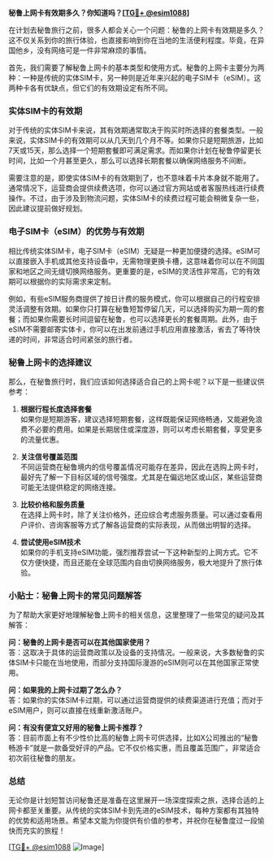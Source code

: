 **秘鲁上网卡有效期多久？你知道吗？[[TG💪+ @esim1088](https://t.me/s/esim1088)]**

在计划去秘鲁旅行之前，很多人都会关心一个问题：秘鲁的上网卡有效期是多久？这不仅关系到你的旅行体验，也直接影响到你在当地的生活便利程度。毕竟，在异国他乡，没有网络可是一件非常麻烦的事情。

首先，我们需要了解秘鲁上网卡的基本类型和使用方式。秘鲁的上网卡主要分为两种：一种是传统的实体SIM卡，另一种则是近年来兴起的电子SIM卡（eSIM）。这两种卡各有优缺点，但它们的有效期设定有所不同。

### 实体SIM卡的有效期

对于传统的实体SIM卡来说，其有效期通常取决于购买时所选择的套餐类型。一般来说，实体SIM卡的有效期可以从几天到几个月不等。如果你只是短期旅游，比如7天或15天，那么选择一个短期套餐即可满足需求。而如果你计划在秘鲁停留更长时间，比如一个月甚至更久，那么可以选择长期套餐以确保网络服务不间断。

需要注意的是，即使实体SIM卡的有效期到了，也不意味着卡片本身就不能用了。通常情况下，运营商会提供续费选项，你可以通过官方网站或者客服热线进行续费操作。不过，由于涉及到物流问题，实体SIM卡的续费过程可能会稍微复杂一些，因此建议提前做好规划。

### 电子SIM卡（eSIM）的优势与有效期

相比传统实体SIM卡，电子SIM卡（eSIM）无疑是一种更加便捷的选择。eSIM可以直接嵌入手机或其他支持设备中，无需物理更换卡槽，这意味着你可以在不同国家和地区之间无缝切换网络服务。更重要的是，eSIM的灵活性非常高，它的有效期可以根据你的实际需求来定制。

例如，有些eSIM服务商提供了按日计费的服务模式，你可以根据自己的行程安排灵活调整有效期。如果你只打算在秘鲁短暂停留几天，可以选择购买为期一周的套餐；而如果你需要长时间逗留在秘鲁，也可以选择更长的套餐周期。此外，由于eSIM不需要邮寄实体卡，你可以在出发前通过手机应用直接激活，省去了等待快递的时间，非常适合时间紧张的旅行者。

### 秘鲁上网卡的选择建议

那么，在秘鲁旅行时，我们应该如何选择适合自己的上网卡呢？以下是一些建议供参考：

1. **根据行程长度选择套餐**  
   如果你是短期游客，建议选择短期套餐，这样既能保证网络畅通，又能避免浪费不必要的费用。如果是长期居住或深度游，则可以考虑长期套餐，享受更多的流量优惠。

2. **关注信号覆盖范围**  
   不同运营商在秘鲁境内的信号覆盖情况可能存在差异，因此在选购上网卡时，最好先了解一下目标区域的信号强度。尤其是在偏远地区或山区，某些运营商可能无法提供稳定的网络连接。

3. **比较价格和服务质量**  
   在选择上网卡时，除了关注价格外，还应综合考虑服务质量。可以通过查看用户评价、咨询客服等方式了解各运营商的实际表现，从而做出明智的选择。

4. **尝试使用eSIM技术**  
   如果你的手机支持eSIM功能，强烈推荐尝试一下这种新型的上网方式。它不仅方便快捷，而且还能在全球范围内自由切换网络服务，极大地提升了旅行体验。

### 小贴士：秘鲁上网卡的常见问题解答

为了帮助大家更好地理解秘鲁上网卡的相关信息，这里整理了一些常见的疑问及其解答：

**问：秘鲁的上网卡是否可以在其他国家使用？**  
答：这取决于具体的运营商政策以及设备的支持情况。一般来说，大多数秘鲁的实体SIM卡只能在当地使用，而部分支持国际漫游的eSIM则可以在其他国家正常使用。

**问：如果我的上网卡过期了怎么办？**  
答：如果你的实体SIM卡过期，可以通过运营商提供的续费渠道进行充值；而对于eSIM用户，则可以直接在线重新激活账户。

**问：有没有便宜又好用的秘鲁上网卡推荐？**  
答：目前市面上有不少性价比高的秘鲁上网卡可供选择，比如X公司推出的“秘鲁畅游卡”就是一款备受好评的产品。它不仅价格实惠，而且覆盖范围广，非常适合初次前往秘鲁的朋友。

### 总结

无论你是计划短暂访问秘鲁还是准备在这里展开一场深度探索之旅，选择合适的上网卡都至关重要。从传统的实体SIM卡到先进的eSIM技术，每种方案都有其独特的优势和适用场景。希望本文能为你提供有价值的参考，并祝你在秘鲁度过一段愉快而充实的旅程！

[[TG💪+ @esim1088](https://t.me/s/esim1088) ![Image](https://i.postimg.cc/4NQfJmqS/Snipaste-2025-05-13-00-14-12.png)]